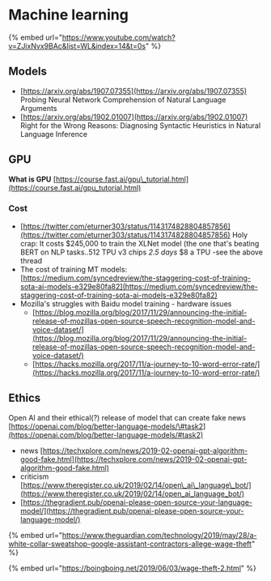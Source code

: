 # Machine learning

{% embed url="https://www.youtube.com/watch?v=ZJixNvx9BAc&list=WL&index=14&t=0s" %}

## Models

* [https://arxiv.org/abs/1907.07355](https://arxiv.org/abs/1907.07355) Probing Neural Network Comprehension of Natural Language Arguments
* [https://arxiv.org/abs/1902.01007](https://arxiv.org/abs/1902.01007) Right for the Wrong Reasons: Diagnosing Syntactic Heuristics in Natural Language Inference

## GPU 

**What is GPU** [https://course.fast.ai/gpu\_tutorial.html](https://course.fast.ai/gpu_tutorial.html)

### Cost

* [https://twitter.com/eturner303/status/1143174828804857856](https://twitter.com/eturner303/status/1143174828804857856) Holy crap: It costs $245,000 to train the XLNet model \(the one that's beating BERT on NLP tasks..512 TPU v3 chips  _2.5 days_  $8 a TPU -see the above thread
* The cost of training MT models: [https://medium.com/syncedreview/the-staggering-cost-of-training-sota-ai-models-e329e80fa82](https://medium.com/syncedreview/the-staggering-cost-of-training-sota-ai-models-e329e80fa82)
* Mozilla's struggles with Baidu model training - hardware issues
  * [https://blog.mozilla.org/blog/2017/11/29/announcing-the-initial-release-of-mozillas-open-source-speech-recognition-model-and-voice-dataset/](https://blog.mozilla.org/blog/2017/11/29/announcing-the-initial-release-of-mozillas-open-source-speech-recognition-model-and-voice-dataset/)
  * [https://hacks.mozilla.org/2017/11/a-journey-to-10-word-error-rate/](https://hacks.mozilla.org/2017/11/a-journey-to-10-word-error-rate/)

## Ethics

Open AI and their ethical\(?\) release of model that can create fake news [https://openai.com/blog/better-language-models/\#task2](https://openai.com/blog/better-language-models/#task2)

* news [https://techxplore.com/news/2019-02-openai-gpt-algorithm-good-fake.html](https://techxplore.com/news/2019-02-openai-gpt-algorithm-good-fake.html)
* criticism [https://www.theregister.co.uk/2019/02/14/open\_ai\_language\_bot/](https://www.theregister.co.uk/2019/02/14/open_ai_language_bot/)
* [https://thegradient.pub/openai-please-open-source-your-language-model/](https://thegradient.pub/openai-please-open-source-your-language-model/) 

{% embed url="https://www.theguardian.com/technology/2019/may/28/a-white-collar-sweatshop-google-assistant-contractors-allege-wage-theft" %}



{% embed url="https://boingboing.net/2019/06/03/wage-theft-2.html" %}



